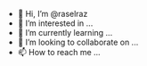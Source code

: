 - 👋 Hi, I’m @raselraz
- 👀 I’m interested in ...
- 🌱 I’m currently learning ...
- 💞️ I’m looking to collaborate on ...
- 📫 How to reach me ...

<!---
raselraz/raselraz is a ✨ special ✨ repository because its `README.md` (this file) appears on your GitHub profile.
You can click the Preview link to take a look at your changes.
--->
